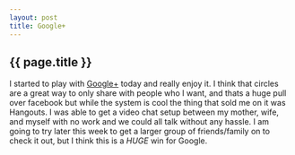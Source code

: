 ```yaml
---
layout: post
title: Google+
---
```


{{ page.title }}
----------------

I started to play with [Google+][1] today and really enjoy it. I think that circles are a great way to only share with people who I want, and thats a huge pull over facebook but while the system is cool the thing that sold me on it was Hangouts. I was able to get a video chat setup between my mother, wife, and myself with no work and we could all talk without any hassle. I am going to try later this week to get a larger group of friends/family on to check it out, but I think this is a *HUGE* win for Google.

[1]: https://plus.google.com 
